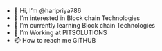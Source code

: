- 👋 Hi, I’m @haripriya786
- 👀 I’m interested in Block chain Technologies
- 🌱 I’m currently learning Block chain Technologies
- 💞️ I’m Working at PITSOLUTIONS
- 📫 How to reach me GITHUB

<!---
haripriya786/haripriya786 is a ✨ special ✨ repository because its `README.md` (this file) appears on your GitHub profile.
You can click the Preview link to take a look at your changes.
--->
